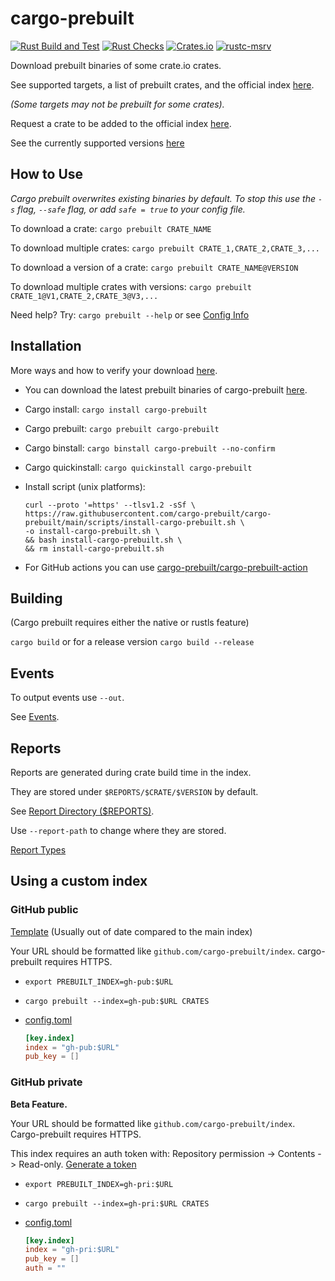 # cargo-prebuilt

[![Rust Build and Test](https://github.com/cargo-prebuilt/cargo-prebuilt/actions/workflows/build.yml/badge.svg?event=push)](https://github.com/cargo-prebuilt/cargo-prebuilt/actions/workflows/build.yml)
[![Rust Checks](https://github.com/cargo-prebuilt/cargo-prebuilt/actions/workflows/checks.yml/badge.svg?event=push)](https://github.com/cargo-prebuilt/cargo-prebuilt/actions/workflows/checks.yml)
[![Crates.io](https://img.shields.io/crates/v/cargo-prebuilt)](https://crates.io/crates/cargo-prebuilt)
[![rustc-msrv](https://img.shields.io/badge/rustc-1.70%2B-blue?logo=rust)](https://www.rust-lang.org/tools/install)

Download prebuilt binaries of some crate.io crates.

See supported targets, a list of prebuilt crates,
and the official index [here](https://github.com/cargo-prebuilt/index#readme).

_(Some targets may not be prebuilt for some crates)._

Request a crate to be added to the official index [here](https://github.com/cargo-prebuilt/index/issues/new?assignees=&labels=add-crate%2C+under-consideration&template=request-crate.md&title=).

See the currently supported versions [here](docs/SUPPORTED.md)

## How to Use

_Cargo prebuilt overwrites existing binaries by default. To stop this use the
`-s` flag, `--safe` flag, or add `safe = true` to your config file._

To download a crate: `cargo prebuilt CRATE_NAME`

To download multiple crates: `cargo prebuilt CRATE_1,CRATE_2,CRATE_3,...`

To download a version of a crate: `cargo prebuilt CRATE_NAME@VERSION`

To download multiple crates with versions: `cargo prebuilt CRATE_1@V1,CRATE_2,CRATE_3@V3,...`

Need help? Try: `cargo prebuilt --help` or see [Config Info](docs/CONFIG.md)

## Installation

More ways and how to verify your download [here](docs/DOWNLOAD.md).

- You can download the latest prebuilt binaries of cargo-prebuilt
  [here](https://github.com/cargo-prebuilt/cargo-prebuilt/releases/latest).
- Cargo install: `cargo install cargo-prebuilt`
- Cargo prebuilt: `cargo prebuilt cargo-prebuilt`
- Cargo binstall: `cargo binstall cargo-prebuilt --no-confirm`
- Cargo quickinstall: `cargo quickinstall cargo-prebuilt`
- Install script (unix platforms):

  ```shell
  curl --proto '=https' --tlsv1.2 -sSf \
  https://raw.githubusercontent.com/cargo-prebuilt/cargo-prebuilt/main/scripts/install-cargo-prebuilt.sh \
  -o install-cargo-prebuilt.sh \
  && bash install-cargo-prebuilt.sh \
  && rm install-cargo-prebuilt.sh
  ```

- For GitHub actions you can use
  [cargo-prebuilt/cargo-prebuilt-action](https://github.com/cargo-prebuilt/cargo-prebuilt-action)

## Building

(Cargo prebuilt requires either the native or rustls feature)

`cargo build`
or for a release version
`cargo build --release`

## Events

To output events use `--out`.

See [Events](docs/EVENTS.md).

## Reports

Reports are generated during crate build time in the index.

They are stored under `$REPORTS/$CRATE/$VERSION` by default.

See [Report Directory ($REPORTS)](docs/PATHS.md#reports).

Use `--report-path` to change where they are stored.

[Report Types](docs/REPORT_TYPES.md)

## Using a custom index

### GitHub public

[Template](https://github.com/cargo-prebuilt/gh-pub-index)
(Usually out of date compared to the main index)

Your URL should be formatted like `github.com/cargo-prebuilt/index`.
cargo-prebuilt requires HTTPS.

- `export PREBUILT_INDEX=gh-pub:$URL`
- `cargo prebuilt --index=gh-pub:$URL CRATES`
- [config.toml](docs/CONFIG.md)

  ```toml
  [key.index]
  index = "gh-pub:$URL"
  pub_key = []
  ```

### GitHub private

**Beta Feature.**

Your URL should be formatted like `github.com/cargo-prebuilt/index`.
Cargo-prebuilt requires HTTPS.

This index requires an auth token with:
Repository permission -> Contents -> Read-only.
[Generate a token](https://github.com/settings/personal-access-tokens/new)

- `export PREBUILT_INDEX=gh-pri:$URL`
- `cargo prebuilt --index=gh-pri:$URL CRATES`
- [config.toml](docs/CONFIG.md)

  ```toml
  [key.index]
  index = "gh-pri:$URL"
  pub_key = []
  auth = ""
  ```
